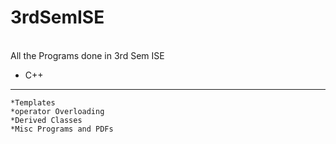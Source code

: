 # 3rdSemISE

<br>All the Programs done in 3rd Sem ISE <br>

* C++
----
	*Templates
	*operator Overloading
	*Derived Classes
	*Misc Programs and PDFs